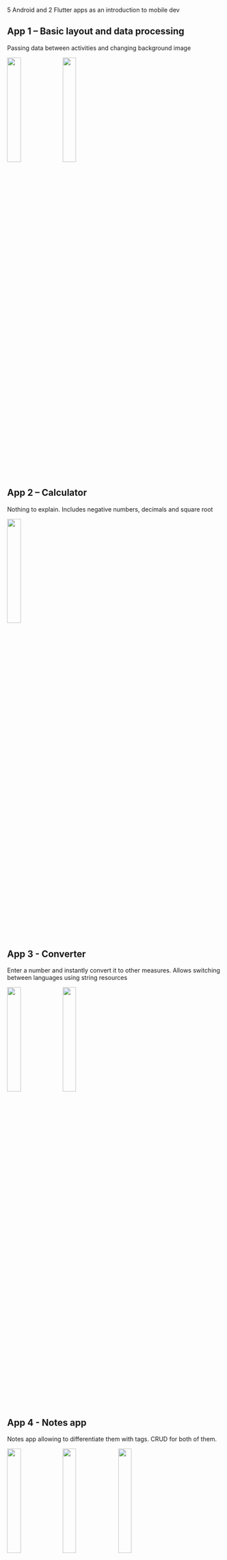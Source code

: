 5 Android and 2 Flutter apps as an introduction to mobile dev
## App 1 – Basic layout and data processing
Passing data between activities and changing background image

<img src="https://github.com/troublecatcher/mobile/assets/91335963/0438ed4e-bea2-4178-9a23-edafc86042db" width="25%" height="25%"/>
<img src="https://github.com/troublecatcher/mobile/assets/91335963/15cac6cf-94e4-492c-84e9-83621f1b03b0" width="25%" height="25%"/>

## App 2 – Calculator
Nothing to explain. Includes negative numbers, decimals and square root

<img src="https://github.com/troublecatcher/mobile/assets/91335963/5d8cdf37-cbb8-4029-968c-aaa822af0380" width="25%" height="25%"/>

## App 3 - Converter
Enter a number and instantly convert it to other measures. Allows switching between languages using string resources

<img src="https://github.com/troublecatcher/mobile/assets/91335963/dd87ca8d-2e7c-4495-a5cb-b7750ff97b85" width="25%" height="25%"/>
<img src="https://github.com/troublecatcher/mobile/assets/91335963/ec55161f-1ca4-4429-8b81-4361ff634e72" width="25%" height="25%"/>

## App 4 - Notes app
Notes app allowing to differentiate them with tags. CRUD for both of them.

<img src="https://github.com/troublecatcher/mobile/assets/91335963/df145a4c-90e9-48fc-9f3f-63ea630813fe" width="25%" height="25%"/>
<img src="https://github.com/troublecatcher/mobile/assets/91335963/c8b58690-d835-4fdd-8caa-30a43685049e" width="25%" height="25%"/>
<img src="https://github.com/troublecatcher/mobile/assets/91335963/21dd945c-5ede-4002-b5c8-fe51536be2ad" width="25%" height="25%"/>
<img src="https://github.com/troublecatcher/mobile/assets/91335963/0d08f2bc-3e3b-4620-9980-4ed3452733f6" width="25%" height="25%"/>

## App 5 – All in one app
_Singing up/in, editable profile info including picture (select or take). Able to browse desired city's weather via geo api and listen to music using MediaPlayer service_

<img src="https://github.com/troublecatcher/mobile/assets/91335963/25f179f5-8f28-4161-b166-b0e7976cfcf5" width="25%" height="25%"/>
<img src="https://github.com/troublecatcher/mobile/assets/91335963/c0c71c05-f14d-4534-a40a-df642062bfae" width="25%" height="25%"/>
<img src="https://github.com/troublecatcher/mobile/assets/91335963/c1ab280a-d5b6-49e7-a183-be9a73ab7cb4" width="25%" height="25%"/>
<img src="https://github.com/troublecatcher/mobile/assets/91335963/cba11ccb-e382-4b61-af05-6479e067195b" width="25%" height="25%"/>
<img src="https://github.com/troublecatcher/mobile/assets/91335963/333e89d6-e1b6-4d28-97e5-da32b6d86f2d" width="25%" height="25%"/>
<img src="https://github.com/troublecatcher/mobile/assets/91335963/44b7b6f9-40d2-4560-913f-d1dbabc0c673" width="25%" height="25%"/>
<img src="https://github.com/troublecatcher/mobile/assets/91335963/023d72c8-3898-4aa1-be81-a72e114cfaad" width="25%" height="25%"/>
<img src="https://github.com/troublecatcher/mobile/assets/91335963/78e9e9f8-226e-42ec-a5de-a29d56ab5685" width="25%" height="25%"/>
<img src="https://github.com/troublecatcher/mobile/assets/91335963/f8daec49-b5dd-4272-9560-3bd085931099" width="25%" height="25%"/>
<img src="https://github.com/troublecatcher/mobile/assets/91335963/ad776acc-fbd1-4c0d-8201-2affcb3626e3" width="25%" height="25%"/>

## App 6 – Flutter Pedometer
_Display number of steps and current movement status using device's health data_

<img src="https://github.com/troublecatcher/mobile/assets/91335963/6413487e-b338-43bd-845f-1fccad425bb5" width="25%" height="25%"/>
<img src="https://github.com/troublecatcher/mobile/assets/91335963/de387720-bc17-442b-821c-9ade3a99403e" width="25%" height="25%"/>

## App 7 – Flutter Store
_Flutter + Firebase Auth and Firestore based e-commerce online store_

<img src="https://github.com/troublecatcher/mobile/assets/91335963/231f270a-473f-4d38-8ae5-5f3fca37b0db" width="25%" height="25%"/>

# Pages: main page, wishlist, cart, profile page
 # Main page: fresh news carousel + store items catalog, clicking on item card takes you to their page allowing to like or add to cart.

<img src="https://github.com/troublecatcher/mobile/assets/91335963/9e22690c-80dd-43ee-a8d0-a6241edf5d51" width="25%" height="25%"/>
<img src="https://github.com/troublecatcher/mobile/assets/91335963/0f60e227-088b-4ed7-9bab-89089b262047" width="25%" height="25%"/>
<img src="https://github.com/troublecatcher/mobile/assets/91335963/c1392730-0728-48a0-a656-677a0d9337b2" width="25%" height="25%"/>

 # Wishlist: page listing liked items

<img src="https://github.com/troublecatcher/mobile/assets/91335963/3f1b06c5-1e3c-493c-aa8f-7e2897f02949" width="25%" height="25%"/>
 
 # Cart: page listing items added to cart items

<img src="https://github.com/troublecatcher/mobile/assets/91335963/672b6a49-56a6-49e7-a12a-07c1fe102b7e" width="25%" height="25%"/>
<img src="https://github.com/troublecatcher/mobile/assets/91335963/583e58cc-dd8b-4294-ba65-b52d7894524c" width="25%" height="25%"/>
<img src="https://github.com/troublecatcher/mobile/assets/91335963/0672ea4e-151f-440f-ada8-3053caebe62c" width="25%" height="25%"/>
 
 # Profile page: change name or phone and list completed orders (using ExpansionPanel)

<img src="https://github.com/troublecatcher/mobile/assets/91335963/25606f69-991b-488c-9f28-3dbc3b90a241" width="25%" height="25%"/>
